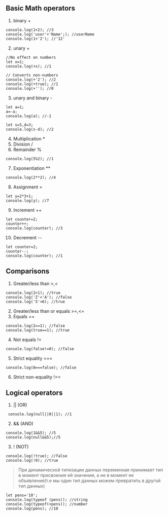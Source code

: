 ## Basic Math operators

1. binary \+

```
console.log(1+2); //3
console.log('user'+'Name';); //userName
console.log(1+'2'); //'12'
```

2. unary \+

```
//No effect on numbers
let x=1;
console.log(+x); //1

// Converts non-numbers
console.log(+'2'); //2
console.log(+true); //1
console.log(+''); //0
```

3. unary and binary \-

```
let a=1;
a=-a;
console.log(a); //-1

let s=5,d=3;
console.log(s-d); //2
```

4. Multiplication \*
5. Division \/
6. Remainder \%

`console.log(5%2); //1`

7. Exponentiation \*\*

`console.log(2**2); //4`

8. Assignment \=

```
let y=2*3+1;
console.log(y); //7
```

9. Increment \+\+

```
let counter=2;
counter++;
console.log(counter); //3
```

10. Decrement \-\-

```
let counter=2;
counter--;
console.log(counter); //1
```

## Comparisons

1. Greater\/less than \>,\<

```
console.log(2>1); //true
console.log('Z'<'A'); //false
console.log('5'<6); //true
```

2. Greater/less than or equals \>\=,\<\=
3. Equals \=\=

```
console.log(2==1); //false
console.log(true==1); //true
```

4. Not equals \!\=

`console.log(false!=0); //false`

5.  Strict equality \=\=\=

`console.log(0===false); //false`

6. Strict non-equality \!\=\=

## Logical operators

1. \|\| (OR)

` console.log(null||0||1); //1`

2. \&\& (AND)

```
console.log(1&&5); //5
console.log(null&&5);//5
```

3. \! (NOT)

```
console.log(!true); //false
console.log(!0); //true
```

> При динамической типизации данных переменная принимает тип в момент
> присвоения ей значения, а не в момент ее объявления(т.е мы один тип
> данных можем превратить в другой тип данных)

```
let pens='10';
console.log(typeof (pens)); //string
console.log(typeof(+pens)); //number
console.log(pens); //10
```
